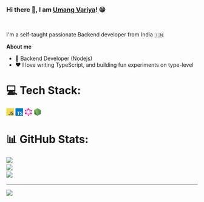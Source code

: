 ### Hi there 👋, I am [Umang Variya](https://umang-portfolio.vercel.app/)! 😁
<br />

I'm a self-taught passionate Backend developer from India 🇮🇳

**About me**
- 💼 Backend Developer (Nodejs)
- ❤️ I love writing TypeScript, and building fun experiments on type-level

# 💻 Tech Stack:
<code><img height="20" alt="javascript" src="https://raw.githubusercontent.com/github/explore/80688e429a7d4ef2fca1e82350fe8e3517d3494d/topics/javascript/javascript.png"></code>
<code><img height="20" alt="typescript" src="https://raw.githubusercontent.com/github/explore/80688e429a7d4ef2fca1e82350fe8e3517d3494d/topics/typescript/typescript.png"></code>
<code><img height="20" alt="graphql" src="https://raw.githubusercontent.com/github/explore/5c058a388828bb5fde0bcafd4bc867b5bb3f26f3/topics/graphql/graphql.png"></code>
<code><img height="20" alt="nodejs" src="https://raw.githubusercontent.com/github/explore/80688e429a7d4ef2fca1e82350fe8e3517d3494d/topics/nodejs/nodejs.png"></code>

# 📊 GitHub Stats:
![](https://github-readme-stats.vercel.app/api?username=Umang-Variya&theme=dark&hide_border=false&include_all_commits=false&count_private=false)<br/>
![](https://github-readme-streak-stats.herokuapp.com/?user=Umang-Variya&theme=dark&hide_border=false)<br/>
![](https://github-readme-stats.vercel.app/api/top-langs/?username=Umang-Variya&theme=dark&hide_border=false&include_all_commits=false&count_private=false&layout=compact)

---
[![](https://visitcount.itsvg.in/api?id=Umang-Variya&icon=0&color=0)](https://visitcount.itsvg.in)

<!-- Proudly created with GPRM ( https://gprm.itsvg.in ) -->
